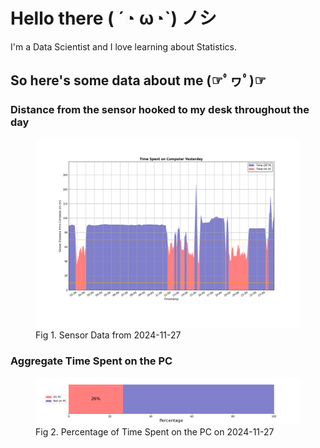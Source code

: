 
# Hello there ( ´◔ ω◔`) ノシ

I'm a Data Scientist and I love learning about Statistics.

## So here's some data about me (☞ﾟヮﾟ)☞


### Distance from the sensor hooked to my desk throughout the day
<figure>
  <picture>
    <source media="(prefers-color-scheme: dark)" srcset="Pi/readme/graphs/lineplot/dark-plot-2024-11-27.png">
    <source media="(prefers-color-scheme: light)" srcset="Pi/readme/graphs/lineplot/light-plot-2024-11-27.png">
    <img alt="Shows a black logo in light color mode and a white one in dark color mode." src="Pi/readme/graphs/lineplot/light-plot-2024-11-27.png">
  </picture>
  <figcaption>Fig 1. Sensor Data from 2024-11-27</figcaption>
</figure>



### Aggregate Time Spent on the PC
<figure>
  <picture>
    <source media="(prefers-color-scheme: dark)" srcset="Pi/readme/graphs/barplot/dark-plot-2024-11-27.png">
    <source media="(prefers-color-scheme: light)" srcset="Pi/readme/graphs/barplot/light-plot-2024-11-27.png">
    <img alt="Shows a black logo in light color mode and a white one in dark color mode." src="Pi/readme/graphs/barplot/light-plot-2024-11-27.png">
  </picture>
  <figcaption>Fig 2. Percentage of Time Spent on the PC on 2024-11-27</figcaption>
</figure>
